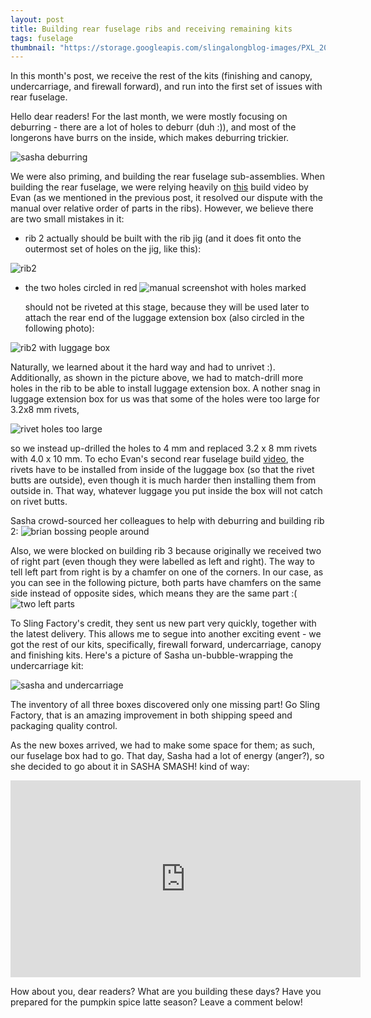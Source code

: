 ```yaml
---
layout: post
title: Building rear fuselage ribs and receiving remaining kits
tags: fuselage
thumbnail: "https://storage.googleapis.com/slingalongblog-images/PXL_20211030_213057189_cropped_thumb.jpg"
---
```

In this month's post, we receive the rest of the kits (finishing and canopy, undercarriage, and firewall forward), and run into the first set of issues with rear fuselage.


Hello dear readers! For the last month, we were mostly focusing on deburring - there are a lot of holes to deburr (duh :)), and most of the longerons
have burrs on the inside, which makes deburring trickier. 

![sasha deburring](https://storage.googleapis.com/slingalongblog-images/PXL_20211025_002351240.jpg)

We were also  priming, and building the rear fuselage sub-assemblies. 
When building the rear fuselage, we were relying heavily on [this](https://youtu.be/iHw-IN7ETSw) build video
by Evan (as we mentioned in the previous post, it resolved our dispute with the manual over relative order of parts in the ribs). 
However, we believe there are two small mistakes in it:

  - rib 2 actually should be built with the rib jig (and it does fit onto the outermost set of holes on the jig, like this):

  ![rib2](https://storage.googleapis.com/slingalongblog-images/PXL_20210929_053053159.jpg)

  - the two holes circled in red 
![manual screenshot with holes marked](https://storage.googleapis.com/slingalongblog-images/rib4_circled.png)

    should not be riveted at this stage, because they will be used later to attach the rear end of the luggage extension box (also circled in the following photo):

![rib2 with luggage box](https://storage.googleapis.com/slingalongblog-images/PXL_20211027_001802829.jpg)

Naturally, we learned about it the 
hard way and had to unrivet :). Additionally, as shown in the picture above, we had to match-drill more holes in the rib to be able to install luggage
extension box. A
nother snag in luggage extension box for us was that some of the holes were too large for 3.2x8 mm rivets,

![rivet holes too large](https://storage.googleapis.com/slingalongblog-images/PXL_20211025_005230944.jpg)

so we instead up-drilled the holes to 4 mm and replaced 3.2 x 8 mm rivets with 4.0 x 10 mm. 
To echo Evan's second rear fuselage build [video](https://youtu.be/76YLG0RqKus), the rivets have to be installed from inside of the luggage box (so that the rivet butts are outside), 
even though it is much harder then installing them from outside in. That way, whatever luggage you put inside the box will not catch on rivet butts. 

Sasha crowd-sourced her colleagues to help with deburring and building rib 2:
![brian bossing people around](https://storage.googleapis.com/slingalongblog-images/20211006_165811.jpg)

Also, we were blocked on building rib 3 because originally we received two of right part (even though they were labelled as left and right).
The way to tell left part from right is by a chamfer on one of the corners. In our case, as you can see in the following picture, both parts have chamfers on the same side instead of 
opposite sides, which means they are the same part :( 
![two left parts](https://storage.googleapis.com/slingalongblog-images/PXL_20210926_002750468.jpg)

To Sling Factory's credit, they sent us new part very quickly, together with the latest delivery. 
This allows me to segue into another exciting event - we got the rest of our kits, specifically, 
firewall forward, undercarriage, canopy and finishing kits. Here's a picture of 
Sasha un-bubble-wrapping the undercarriage kit:

![sasha and undercarriage](https://storage.googleapis.com/slingalongblog-images/PXL_20211030_213057189.jpg)

The inventory of all three boxes discovered only one missing part! Go Sling Factory, that is an amazing improvement
in both shipping speed and packaging quality control. 

As the new boxes arrived, we had to make some space for them; as such, our fuselage box had to go. That day, 
Sasha had a lot of energy (anger?), so she decided to go about it in SASHA SMASH! kind of way:

<iframe width="560" height="315" src="https://www.youtube.com/embed/B8P9RBnEmUw" title="YouTube video player" frameborder="0" allow="accelerometer; autoplay; clipboard-write; encrypted-media; gyroscope; picture-in-picture" allowfullscreen></iframe>

How about you, dear readers? What are you building these days? Have you prepared for the pumpkin spice latte season? Leave a comment below!

